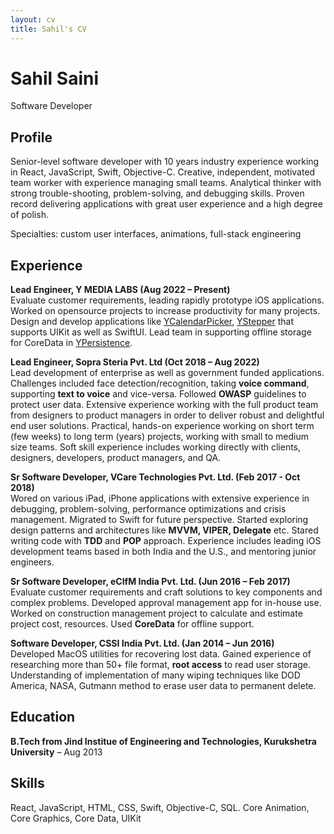 ```yaml
---
layout: cv
title: Sahil's CV
---
```

# Sahil Saini
Software Developer

## Profile

Senior-level software developer with 10 years industry experience working in React, JavaScript, Swift, Objective-C. Creative, independent, motivated team worker with experience managing small teams. Analytical thinker with strong trouble-shooting, problem-solving, and debugging skills. Proven record delivering applications with great user experience and a high degree of polish.

Specialties: custom user interfaces, animations, full-stack engineering

## Experience

**Lead Engineer, Y MEDIA LABS (Aug 2022 – Present)**  
Evaluate customer requirements, leading rapidly prototype iOS applications. Worked on opensource projects to increase productivity for many projects. Design and develop applications like [YCalendarPicker](https://github.com/codeandtheory/ycalendarpicker-ios/), [YStepper](https://github.com/codeandtheory/ystepper-ios) that supports UIKit as well as SwiftUI. Lead team in supporting offline storage for CoreData in [YPersistence](https://github.com/codeandtheory/ypersistence-ios).

**Lead Engineer, Sopra Steria Pvt. Ltd (Oct 2018 – Aug 2022)**  
Lead development of enterprise as well as government funded applications. Challenges included face detection/recognition, taking **voice command**, supporting **text to voice** and vice-versa. Followed **OWASP** guidelines to protect user data. Extensive experience working with the full product team from designers to product managers in order to deliver robust and delightful end user solutions. Practical, hands-on experience working on short term (few weeks) to long term (years) projects, working with small to medium size teams. Soft skill experience includes working directly with clients, designers, developers, product managers, and QA.

**Sr Software Developer, VCare Technologies Pvt. Ltd. (Feb 2017 - Oct 2018)**  
Wored on various iPad, iPhone applications with extensive experience in debugging, problem-solving, performance optimizations and crisis management. Migrated to Swift for future perspective. Started exploring design patterns and architectures like **MVVM, VIPER, Delegate** etc. Stared writing code with **TDD** and **POP** approach. Experience includes leading iOS development teams based in both India and the U.S., and mentoring junior engineers.

**Sr Software Developer, eCIfM India Pvt. Ltd. (Jun 2016 – Feb 2017)**  
Evaluate customer requirements and craft solutions to key components and complex problems. Developed approval management app for in-house use. Worked on construction management project to calculate and estimate project cost, resources. Used **CoreData** for offline support.

**Software Developer, CSSI India Pvt. Ltd. (Jan 2014 – Jun 2016)**  
Developed MacOS utilities for recovering lost data. Gained experience of researching more than 50+ file format, **root access** to read user storage. Understanding of implementation of many wiping techniques like DOD America, NASA, Gutmann method to erase user data to permanent delete.


<!-- ## Apps (Recent)
**Architect / Lead Developer – SiguePay** (finance app)  
Designed and built network stack, authentication layer, data model combined with a Core Data stack, and UI. SiguePay was a complete redesign and rewrite of the client's HTML 5 application. With only two developers, this new product written from the ground up entirely in Swift, shipped in 4 months with minimal dependencies.
-->

## Education
**B.Tech from Jind Institue of Engineering and Technologies, Kurukshetra University** – Aug 2013    

## Skills
React, JavaScript, HTML, CSS, Swift, Objective-C, SQL.
Core Animation, Core Graphics, Core Data, UIKit  

<!-- ### Footer

Last updated: January 2024 -->
